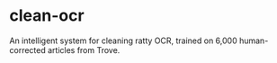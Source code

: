 # clean-ocr
An intelligent system for cleaning ratty OCR, trained on 6,000 human-corrected articles from Trove.
